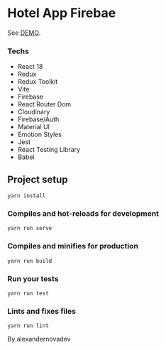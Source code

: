 # Hotel App Firebae

See [DEMO](https://hotelsvaova-app.netlify.app/).


### Techs

* React 18
* Redux
* Redux Toolkit
* Vite 
* Firebase
* React Router Dom
* Cloudinary
* Firebase/Auth
* Material UI
* Emotion Styles
* Jest
* React Testing Library
* Babel

## Project setup
```
yarn install
```

### Compiles and hot-reloads for development
```
yarn run serve
```

### Compiles and minifies for production
```
yarn run build
```

### Run your tests
```
yarn run test
```

### Lints and fixes files
```
yarn run lint
```

By alexandernovadev
